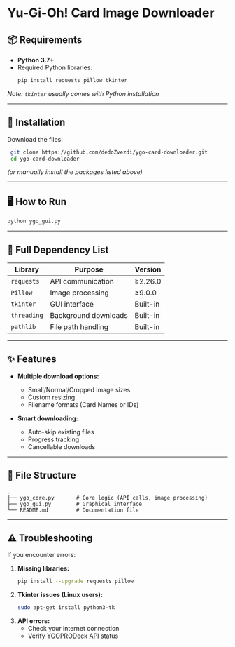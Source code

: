 # Yu-Gi-Oh! Card Image Downloader 


## 📦 Requirements
- **Python 3.7+**
- Required Python libraries:
  ```bash
  pip install requests pillow tkinter
  ```

*Note: `tkinter` usually comes with Python installation*

  ---

## 🚀 Installation

Download the files:
   ```bash
    git clone https://github.com/dedoZvezdi/ygo-card-downloader.git
    cd ygo-card-downloader
   ```
*(or manually install the packages listed above)*

---

## 🖥️ How to Run

```bash
python ygo_gui.py
```

---

## 🔧 Full Dependency List

| Library     | Purpose                 | Version     |
|-------------|-------------------------|-------------|
| `requests`  | API communication       | ≥2.26.0     |
| `Pillow`    | Image processing        | ≥9.0.0      |
| `tkinter`   | GUI interface           | Built-in    |
| `threading` | Background downloads    | Built-in    |
| `pathlib`   | File path handling      | Built-in    |

---

## ✨ Features

- **Multiple download options:**
  - Small/Normal/Cropped image sizes
  - Custom resizing
  - Filename formats (Card Names or IDs)

- **Smart downloading:**
  - Auto-skip existing files
  - Progress tracking
  - Cancellable downloads

---

## 📁 File Structure

```
.
├── ygo_core.py       # Core logic (API calls, image processing)
├── ygo_gui.py        # Graphical interface
└── README.md         # Documentation file
```

---

## ⚠️ Troubleshooting

If you encounter errors:

1. **Missing libraries:**
    ```bash
    pip install --upgrade requests pillow
    ```
2. **Tkinter issues (Linux users):**
   ```bash
   sudo apt-get install python3-tk
   ```
3. **API errors:**
   - Check your internet connection
   - Verify [YGOPRODeck API](https://status.ygoprodeck.com/status/ygoprodeck) status
